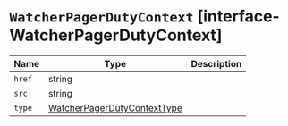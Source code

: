 # `WatcherPagerDutyContext` [interface-WatcherPagerDutyContext]

| Name | Type | Description |
| - | - | - |
| `href` | string | &nbsp; |
| `src` | string | &nbsp; |
| `type` | [WatcherPagerDutyContextType](./WatcherPagerDutyContextType.md) | &nbsp; |
